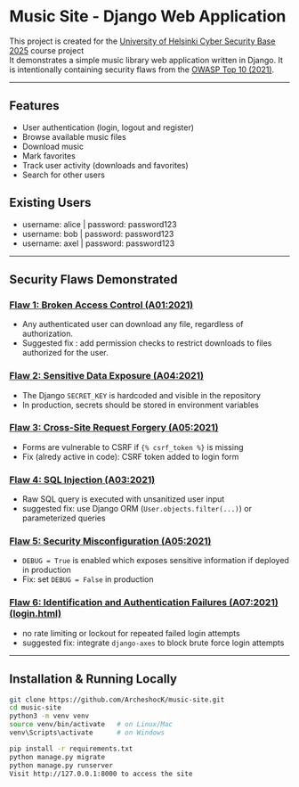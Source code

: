 # Music Site - Django Web Application

This project is created for the [University of Helsinki Cyber Security Base 2025](https://cybersecuritybase.mooc.fi/) course project  
It demonstrates a simple music library web application written in Django. It is intentionally containing security flaws from the [OWASP Top 10 (2021)](https://owasp.org/Top10/).

---

## Features
- User authentication (login, logout and register)
- Browse available music files
- Download music
- Mark favorites
- Track user activity (downloads and favorites)
- Search for other users

## Existing Users
- username: alice | password: password123  
- username: bob   | password: password123  
- username: axel  | password: password123

---

## Security Flaws Demonstrated

### [Flaw 1: Broken Access Control (A01:2021)](https://github.com/ArcheshocK/music-site/blob/main/library/views.py#L40-L55)
- Any authenticated user can download any file, regardless of authorization.
- Suggested fix : add permission checks to restrict downloads to files authorized for the user.

### [Flaw 2: Sensitive Data Exposure (A04:2021)](https://github.com/ArcheshocK/music-site/blob/main/music_site/settings.py#L19-L23)
- The Django `SECRET_KEY` is hardcoded and visible in the repository
- In production, secrets should be stored in environment variables

### [Flaw 3: Cross-Site Request Forgery (A05:2021)](https://github.com/ArcheshocK/music-site/blob/main/templates/registration/login.html#L8-L14)
- Forms are vulnerable to CSRF if `{% csrf_token %}` is missing
- Fix (alredy active in code): CSRF token added to login form

### [Flaw 4: SQL Injection (A03:2021)](https://github.com/ArcheshocK/music-site/blob/main/library/views.py#L80-L103)
- Raw SQL query is executed with unsanitized user input
- suggested fix: use Django ORM (`User.objects.filter(...)`) or parameterized queries

### [Flaw 5: Security Misconfiguration (A05:2021)](https://github.com/ArcheshocK/music-site/blob/main/music_site/settings.py#L22-L26)
- `DEBUG = True` is enabled which exposes sensitive information if deployed in production
- Fix: set `DEBUG = False` in production

### [Flaw 6: Identification and Authentication Failures (A07:2021)](https://github.com/ArcheshocK/music-site/blob/main/music_site/settings.py#L1-L13) [(login.html)](https://github.com/ArcheshocK/music-site/blob/main/templates/registration/login.html#L3-L8)

- no rate limiting or lockout for repeated failed login attempts
- suggested fix: integrate `django-axes` to block brute force login attempts

---

## Installation & Running Locally

```bash
git clone https://github.com/ArcheshocK/music-site.git
cd music-site
python3 -m venv venv
source venv/bin/activate   # on Linux/Mac
venv\Scripts\activate      # on Windows

pip install -r requirements.txt
python manage.py migrate
python manage.py runserver
Visit http://127.0.0.1:8000 to access the site
